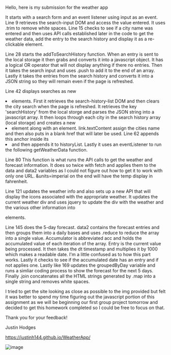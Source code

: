 Hello, here is my submission for the weather app

It starts with a search form and an event listener using input as an event. Line 9 retrieves the search-input DOM and access the value entered. It uses .trim to remove white spaces. Line 15 checks to see if a city name was entered and then uses API calls established later in the code to get the weather data, add the entry to the search history and display it as a re-clickable element.

Line 28 starts the addToSearchHistory function. When an entry is sent to the local storage it then grabs and converts it into a javascript object. It has a logical OR operator that will not display anything if there no entries. Then it takes the search input and uses .push to add it to the end of an array. Lastly it takes the entries from the search history and converts it into a JSON string so they will remain even if the page is refreshed.

Line 42 displays searches as new <li> elements. First it retrieves the search-history-list DOM and then clears the city search when the page is refreshed. It retrieves the key 'searchHistory' from the local storge and parses the JSON string into a javascript array. It then loops through each city in the search history array (local storage) and creates a new <li> element along with an <a> element. link.textContent assign the cities name and then also puts in a blank href that will later be used. Line 62 appends this anchor inside its <li> and then appends it to historyList. Lastly it uses an eventListener to run the following getWeatherData function.

Line 80 This function is what runs the API calls to get the weather and forecast information. It does so twice with fetch and applies them to the data and data2 variables as I could not figure out how to get it to work with only one URL. &units=imperial on the end will have the temp display in fahrenheit.

Line 121 updates the weather info and also sets up a new API that will display the icons associated with the appropriate weather. It updates the current weather div and uses jquery to update the div with the weather and the various other information into <p> elements.

Line 145 does the 5-day forecast. data2 contains the forecast entries and then groups them into a daily bases and uses .reduce to reduce the array into a single value. Accumulator is abbreviated acc and holds the accumulated value of each iteration of the array. Entry is the current value being processed. It then takes the dt timestamp and multiplies it by 1000 which makes a readable date. I'm a little confused as to how this part works. Lastly it checks to see if the accumulated date has an entry and if not applies one. Lastly like 169 updates the groupedByDay variable and runs a simliar coding process to show the forecast for the next 5 days. Finally .join concatenates all the HTML strings generated by .map into a single string and removes white spaces.

I tried to get the site looking as close as possible to the img provided but felt it was better to spend my time figuring out the javascript portion of this assignment as we will be beginning our first group project tomorrow and decided to get this homework completed so I could be free to focus on that.

Thank you for your feedback!

Justin Hodges

https://justinh144.github.io/WeatherApp/

![image](https://github.com/Justinh144/WeatherApp/assets/146400241/551f1e0d-5144-432d-a83a-dfc1e96239c1)
